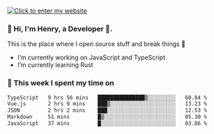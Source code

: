 [![Click to enter my website](https://github.com/zh30/zh30/assets/7930156/44b2b06d-750e-442d-a707-701903917b3b)](https://zhanghe.dev) 

### 👋 Hi, I'm Henry, a Developer 🚀.

This is the place where I open source stuff and break things :rofl:

- I’m currently working on JavaScript and TypeScript
- I’m currently learning Rust

### 💪 This week I spent my time on

<!--START_SECTION:waka-->

```txt
TypeScript   9 hrs 56 mins   ███████████████▒░░░░░░░░░   60.84 %
Vue.js       2 hrs 9 mins    ███▒░░░░░░░░░░░░░░░░░░░░░   13.23 %
JSON         2 hrs 2 mins    ███░░░░░░░░░░░░░░░░░░░░░░   12.53 %
Markdown     51 mins         █▒░░░░░░░░░░░░░░░░░░░░░░░   05.30 %
JavaScript   37 mins         █░░░░░░░░░░░░░░░░░░░░░░░░   03.86 %
```

<!--END_SECTION:waka-->

